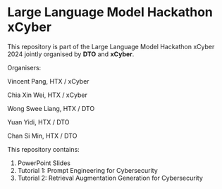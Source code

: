 # Large Language Model Hackathon xCyber
This repository is part of the Large Language Model Hackathon xCyber 2024 jointly organised by **DTO** and **xCyber**.

Organisers:

Vincent Pang, HTX / xCyber

Chia Xin Wei, HTX / xCyber

Wong Swee Liang, HTX / DTO

Yuan Yidi, HTX / DTO

Chan Si Min, HTX / DTO

This repository contains:
1. PowerPoint Slides
2. Tutorial 1: Prompt Engineering for Cybersecurity
3. Tutorial 2: Retrieval Augmentation Generation for Cybersecurity
